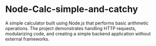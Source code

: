 # Node-Calc-simple-and-catchy
A simple calculator built using Node.js that performs basic arithmetic operations. The project demonstrates handling HTTP requests, modularizing code, and creating a simple backend application without external frameworks.
